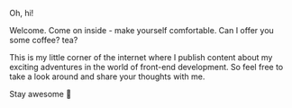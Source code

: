 Oh, hi!

Welcome. Come on inside - make yourself comfortable. Can I offer you some coffee? tea?

This is my little corner of the internet where I publish content about my exciting adventures in the world of front-end development. So feel free to take a look around and share your thoughts with me.

Stay awesome 💙
